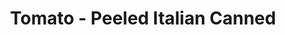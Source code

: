 ---
title: Tomato - Peeled Italian Canned
price: $42.26
description: Cum sociis natoque penatibus et magnis dis parturient montes, nascetur ridiculus mus. Vivamus vestibulum sagittis sapien. Cum sociis natoque penatibus et magnis dis parturient montes, nascetur ridiculus mus.
image: https://dummyimage.com/100x250.png/cc0000/ffffff
---
